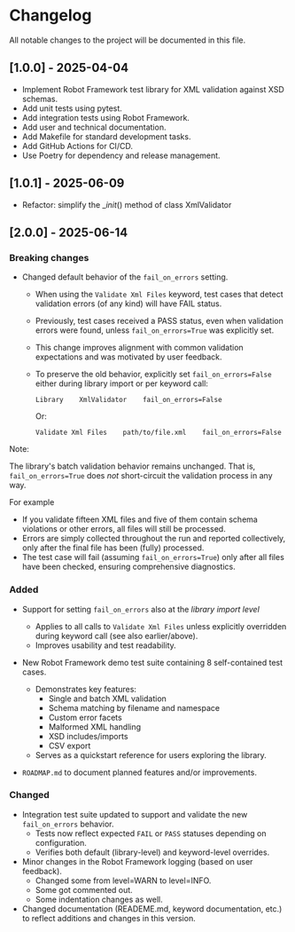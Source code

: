 # Changelog

All notable changes to the project will be documented in this file.

## [1.0.0] - 2025-04-04
- Implement Robot Framework test library for XML validation against XSD schemas.
- Add unit tests using pytest.
- Add integration tests using Robot Framework.
- Add user and technical documentation.
- Add Makefile for standard development tasks.
- Add GitHub Actions for CI/CD.
- Use Poetry for dependency and release management.

## [1.0.1] - 2025-06-09
- Refactor: simplify the __init_() method of class XmlValidator

## [2.0.0] - 2025-06-14

### Breaking changes

- Changed default behavior of the `fail_on_errors` setting.
  - When using the `Validate Xml Files` keyword, test cases that detect validation errors (of any kind) will have FAIL status.
  - Previously, test cases received a PASS status, even when validation errors were found, unless `fail_on_errors=True` was explicitly set.
  - This change improves alignment with common validation expectations and was motivated by user feedback.
  - To preserve the old behavior, explicitly set `fail_on_errors=False` either during library import or per keyword call:
  
    ```robot
    Library    XmlValidator    fail_on_errors=False
    ```

    Or:

    ```robot
    Validate Xml Files    path/to/file.xml    fail_on_errors=False
    ```

Note:

The library's batch validation behavior remains unchanged. That is, `fail_on_errors=True` does *not* short-circuit the validation process in any way.

For example
- If you validate fifteen XML files and five of them contain schema violations or other errors, all files will still be processed.
- Errors are simply collected throughout the run and reported collectively, only after the final file has been (fully) processed.
- The test case will fail (assuming `fail_on_errors=True`) only after all files have been checked, ensuring comprehensive diagnostics.

### Added

- Support for setting `fail_on_errors` also at the *library import level*
  - Applies to all calls to `Validate Xml Files` unless explicitly overridden during keyword call (see also earlier/above).
  - Improves usability and test readability.

- New Robot Framework demo test suite containing 8 self-contained test cases.
  - Demonstrates key features:
    - Single and batch XML validation
    - Schema matching by filename and namespace
    - Custom error facets
    - Malformed XML handling
    - XSD includes/imports
    - CSV export
  - Serves as a quickstart reference for users exploring the library.

- `ROADMAP.md` to document planned features and/or improvements.

### Changed

- Integration test suite updated to support and validate the new `fail_on_errors` behavior.
  - Tests now reflect expected `FAIL` or `PASS` statuses depending on configuration.
  - Verifies both default (library-level) and keyword-level overrides.
- Minor changes in the Robot Framework logging (based on user feedback).
  - Changed some from level=WARN to level=INFO.
  - Some got commented out.
  - Some indentation changes as well.
- Changed documentation (READEME.md, keyword documentation, etc.) to reflect additions and changes in this version.